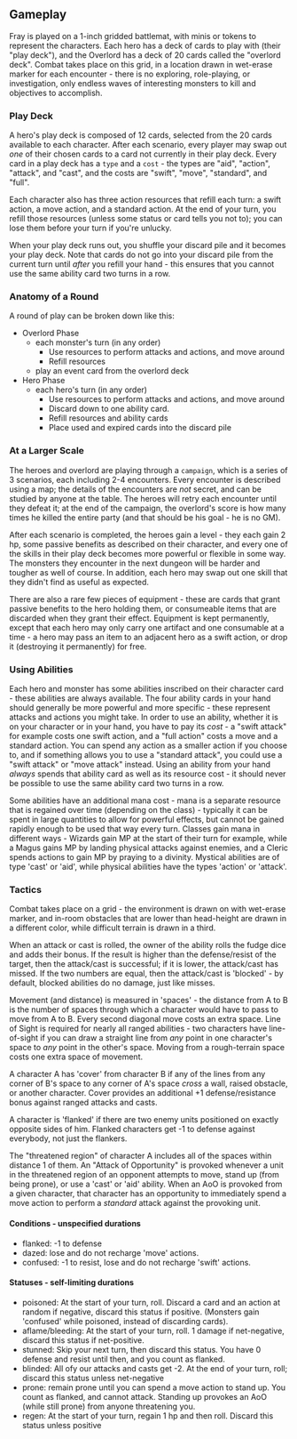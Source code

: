 ## Gameplay

Fray is played on a 1-inch gridded battlemat, with minis or tokens to represent the characters.
Each hero has a deck of cards to play with (their "play deck"), and the Overlord has a deck of
20 cards called the "overlord deck". Combat takes place on this grid, in a location drawn in
wet-erase marker for each encounter - there is no exploring, role-playing, or investigation,
only endless waves of interesting monsters to kill and objectives to accomplish.

### Play Deck

A hero's play deck is composed of 12 cards, selected from the 20 cards available to each
character. After each scenario, every player may swap out *one* of their chosen cards to a
card not currently in their play deck. Every card in a play deck has a `type` and a `cost` - the
types are "aid", "action", "attack", and "cast", and the costs are "swift", "move", "standard",
and "full".

Each character also has three action resources that refill each turn: a swift action, a move
action, and a standard action. At the end of your turn, you refill those resources (unless
some status or card tells you not to); you can lose them before your turn if you're unlucky.

When your play deck runs out, you shuffle your discard pile and it becomes your play deck. Note
that cards do not go into your discard pile from the current turn until *after* you refill your
hand - this ensures that you cannot use the same ability card two turns in a row.

### Anatomy of a Round

A round of play can be broken down like this:

* Overlord Phase
  - each monster's turn (in any order)
    * Use resources to perform attacks and actions, and move around
    * Refill resources
  - play an event card from the overlord deck
* Hero Phase
  - each hero's turn (in any order)
    * Use resources to perform attacks and actions, and move around
    * Discard down to one ability card.
    * Refill resources and ability cards
    * Place used and expired cards into the discard pile

### At a Larger Scale

The heroes and overlord are playing through a `campaign`, which is a series of 3 scenarios,
each including 2-4 encounters. Every encounter is described using a map; the details of the
encounters are *not* secret, and can be studied by anyone at the table. The heroes will retry
each encounter until they defeat it; at the end of the campaign, the overlord's score is how
many times he killed the entire party (and that should be his goal - he is no GM).

After each scenario is completed, the heroes gain a level - they each gain 2 hp, some passive
benefits as described on their character, and every one of the skills in their play deck becomes
more powerful or flexible in some way. The monsters they encounter in the next dungeon will be
harder and tougher as well of course. In addition, each hero may swap out one skill that they
didn't find as useful as expected.

There are also a rare few pieces of equipment - these are cards that grant passive benefits to
the hero holding them, or consumeable items that are discarded when they grant their effect.
Equipment is kept permanently, except that each hero may only carry one artifact and one
consumable at a time - a hero may pass an item to an adjacent hero as a swift action, or drop
it (destroying it permanently) for free.

### Using Abilities

Each hero and monster has some abilities inscribed on their character card - these abilities
are always available. The four ability cards in your hand should generally be more powerful and
more specific - these represent attacks and actions you might take. In order to use an ability,
whether it is on your character or in your hand, you have to pay its *cost* - a "swift attack"
for example costs one swift action, and a "full action" costs a move and a standard action.
You can spend any action as a smaller action if you choose to, and if something allows you to
use a "standard attack", you could use a "swift attack" or "move attack" instead. Using an ability
from your hand *always* spends that ability card as well as its resource cost - it should never
be possible to use the same ability card two turns in a row.

Some abilities have an additional mana cost - mana is a separate resource that is regained over
time (depending on the class) - typically it can be spent in large quantities to allow for
powerful effects, but cannot be gained rapidly enough to be used that way every turn. Classes
gain mana in different ways - Wizards gain MP at the start of their turn for example, while a
Magus gains MP by landing physical attacks against enemies, and a Cleric spends actions to gain
MP by praying to a divinity. Mystical abilities are of type 'cast' or 'aid', while physical
abilities have the types 'action' or 'attack'.

### Tactics

Combat takes place on a grid - the environment is drawn on with wet-erase marker, and in-room
obstacles that are lower than head-height are drawn in a different color, while difficult
terrain is drawn in a third.

When an attack or cast is rolled, the owner of the ability rolls the fudge dice and adds their
bonus. If the result is higher than the defense/resist of the target, then the attack/cast is
successful; if it is lower, the attack/cast has missed. If the two numbers are equal, then the
attack/cast is 'blocked' - by default, blocked abilities do no damage, just like misses.

Movement (and distance) is measured in 'spaces' - the distance from A to B is the number of
spaces through which a character would have to pass to move from A to B. Every second diagonal
move costs an extra space. Line of Sight is required for nearly all ranged abilities - two
characters have line-of-sight if you can draw a straight line from *any* point in one character's
space to *any* point in the other's space. Moving from a rough-terrain space costs one extra
space of movement.

A character A has 'cover' from character B if any of the lines from any corner of B's space
to any corner of A's space *cross* a wall, raised obstacle, or another character. Cover provides
an additional +1 defense/resistance bonus against ranged attacks and casts.

A character is 'flanked' if there are two enemy units positioned on exactly opposite sides of him.
Flanked characters get -1 to defense against everybody, not just the flankers.

The "threatened region" of character A includes all of the spaces within distance 1 of them.
An "Attack of Opportunity" is provoked whenever a unit in the threatened region of an opponent
attempts to move, stand up (from being prone), or use a 'cast' or 'aid' ability. When an AoO is
provoked from a given character, that character has an opportunity to immediately spend a move
action to perform a *standard* attack against the provoking unit.

#### Conditions - unspecified durations

* flanked: -1 to defense
* dazed: lose and do not recharge 'move' actions.
* confused: -1 to resist, lose and do not recharge 'swift' actions.

#### Statuses - self-limiting durations
* poisoned: At the start of your turn, roll. Discard a card and an action at random if negative,
  discard this status if positive. (Monsters gain 'confused' while poisoned, instead of discarding
  cards).
* aflame/bleeding: At the start of your turn, roll. 1 damage if net-negative, discard this status
  if net-positive.
* stunned: Skip your next turn, then discard this status. You have 0 defense and resist until then,
  and you count as flanked.
* blinded: All ofy our attacks and casts get -2. At the end of your turn, roll;
  discard this status unless net-negative
* prone: remain prone until you can spend a move action to stand up. You count as flanked, and
  cannot attack. Standing up provokes an AoO (while still prone) from anyone threatening you.
* regen: At the start of your turn, regain 1 hp and then roll. Discard this status unless positive

